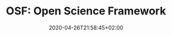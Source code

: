 ---
title: "OSF: Open Science Framework"
images: # Create a folder in /static/images/tools that has the same name as this current markdown file and place the images there. We only need the file name here. If this is not clear, please refer to existing tools as references.
  - path: osf-landing.png
categories:
  - Publishing and Sharing
tags:
  - References and Journals
  - Open Science
  - Publications
links:
  - name: OSF
    link: https://osf.io/
summary: OSF is a free, open platform to support your research and enable collaboration.
features:
  - Repositories
  - DOI
platforms:
  - Web
fields:
plans:
date: 2020-04-26T21:58:45+02:00
draft: false
---